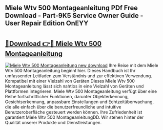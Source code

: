 ## Miele Wtv 500 Montageanleitung PDf Free Download - Part-9K5 Service Owner Guide - User Repair Edition OnEYY

# <h2><a href="http://df717w.blite.top/?on=Miele+Wtv+500+Montageanleitung">🔗Download 👉🔴 Miele Wtv 500 Montageanleitung</a></h2>

[![Miele Wtv 500 Montageanleitung new download](https://i.imgur.com/lujVjoI.png)](http://df717w.blite.top/?on=Miele+Wtv+500+Montageanleitung)
Ihre Reise mit dem Miele Wtv 500 Montageanleitung beginnt hier. Dieses Handbuch ist Ihr umfassender Leitfaden zum Verständnis und zur effektiven Verwendung. Kompatibel mit einer Vielzahl von Geräten Dieses Miele Wtv 500 Montageanleitung lässt sich nahtlos in eine Vielzahl von Geräten und Plattformen integrieren. Miele Wtv 500 Montageanleitung verfügt über eine Reihe fortschrittlicher Funktionen, darunter Objekterkennung, Gesichtserkennung, anpassbare Einstellungen und Echtzeitüberwachung, die alle einfach über die benutzerfreundliche und intuitive Benutzeroberfläche gesteuert werden können. Ihre Zufriedenheit ist garantiert Miele Wtv 500 MontageanleitungDD. Wir stehen hinter der Qualität unserer Produkte und Dienstleistungen.
